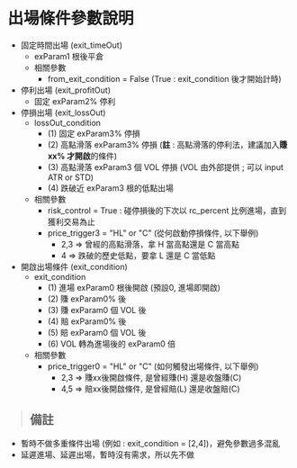 # 出場條件參數說明

* 固定時間出場 (exit_timeOut)
  * exParam1 根後平倉
  * 相關參數
    * from_exit_condition = False (True : exit_condition 後才開始計時)
* 停利出場 (exit_profitOut)
  * 固定 exParam2% 停利
* 停損出場 (exit_lossOut)
  * lossOut_condition
    * (1) 固定 exParam3% 停損
    * (2) 高點滑落 exParam3% 停損 (**註** : 高點滑落的停利法，建議加入**賺 xx% 才開啟**的條件)
    * (3) 高點滑落 exParam3 個 VOL 停損 (VOL 由外部提供 ; 可以 input ATR or STD)
    * (4) 跌破近 exParam3 根的低點出場
  * 相關參數
    * risk_control = True : 碰停損後的下次以 rc_percent 比例進場，直到獲利交易為止
    * price_trigger3 = "HL" or "C" (從何啟動停損條件, 以下舉例)
      * 2,3 => 曾經的高點滑落，拿 H 當高點還是 C 當高點
      * 4 => 跌破的歷史低點，要拿 L 還是 C 當低點
* 開啟出場條件 (exit_condition)
  * exit_condition
    * (1) 進場 exParam0 根後開啟 (預設0, 進場即開啟)
    * (2) 賺 exParam0% 後
    * (3) 賺 exParam0 個 VOL 後
    * (4) 賠 exParam0% 後
    * (5) 賠 exParam0 個 VOL 後
    * (6) VOL 轉為進場後的 exParam0 倍
  * 相關參數
    * price_trigger0 = "HL" or "C" (如何觸發出場條件, 以下舉例)
      * 2,3 => 賺xx後開啟條件, 是曾經賺(H) 還是收盤賺(C)
      * 4,5 => 賠xx後開啟條件, 是曾經賠(L) 還是收盤賠(C)

> ## 備註

* 暫時不做多重條件出場 (例如 : exit_condition = [2,4])，避免參數過多混亂
* 延遲進場、延遲出場，暫時沒有需求，所以先不做
